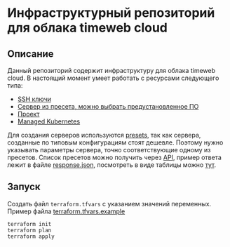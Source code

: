 # Инфраструктурный репозиторий для облака timeweb cloud

## Описание

Данный репозиторий содержит инфраструктуру для облака timeweb cloud. В настоящий момент умеет работать с ресурсами следующего типа:
* [SSH ключи](https://github.com/timeweb-cloud/terraform-provider-timeweb-cloud/blob/main/docs/data-sources/ssh_keys.md)
* [Сервер из пресета, можно выбрать предустановленное ПО](https://github.com/timeweb-cloud/terraform-provider-timeweb-cloud/blob/main/docs/resources/server.md)
* [Проект](https://github.com/timeweb-cloud/terraform-provider-timeweb-cloud/blob/main/docs/resources/project.md)
* [Managed Kubernetes](https://github.com/timeweb-cloud/terraform-provider-timeweb-cloud/blob/main/docs/resources/k8s_cluster.md)

Для создания серверов используются [presets](https://github.com/timeweb-cloud/terraform-provider-timeweb-cloud/blob/main/docs/data-sources/presets.md), так как сервера, созданные по типовым конфигурациям стоят дешевле. Поэтому нужно указывать параметры сервера, точно соответствующие одному из пресетов. Список пресетов можно получить через [API](https://api.timeweb.cloud/api/v1/presets/servers), пример ответа лежит в файле [response.json](response.json), посмотреть в виде таблицы можно [тут](presets.md).

## Запуск

Создать файл `terraform.tfvars` с указанием значений переменных. Пример файла [terraform.tfvars.example](vpn/terraform.tfvars.example)

```shell
terraform init
terraform plan
terraform apply
```
